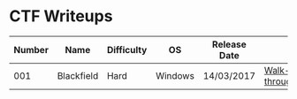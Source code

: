 # CTF Writeups


| Number | Name | Difficulty | OS | Release Date | |
| --- | --- | --- | --- | --- | --- |
| 001 | Blackfield | Hard | Windows | 14/03/2017 | [Walk-through](https://backyx19.github.io/HackTheBox/blob/main/Misc/backfield.md) |

